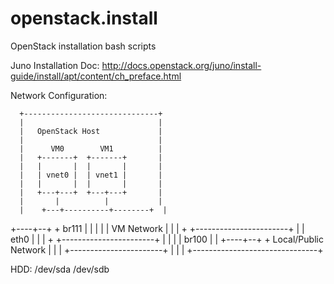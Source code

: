openstack.install
=================

OpenStack installation bash scripts

Juno Installation Doc:
http://docs.openstack.org/juno/install-guide/install/apt/content/ch_preface.html

Network Configuration:

      +------------------------------+
      |                              |
      |   OpenStack Host             |
      |                              |
      |      VM0        VM1          |
      |   +-------+  +-------+       |
      |   |       |  |       |       |
      |   | vnet0 |  | vnet1 |       |
      |   |       |  |       |       |
      |   +---+---+  +---+---+       |
      |       |          |           |
      |    +---+----------+--------+  |
 +----+--+ + br111                 |  |
 |       | | VM Network            |  |
 |       + +-----------------------+  |
 | eth0  |                            |
 |       + +-----------------------+  |
 |       | | br100                 |  |
 +----+--+ + Local/Public Network  |  |
      |    +-----------------------+  |
      |                               |
      +-------------------------------+
 
HDD:
/dev/sda
/dev/sdb
